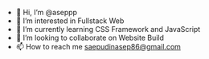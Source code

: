 - 👋 Hi, I’m @aseppp
- 👀 I’m interested in Fullstack Web
- 🌱 I’m currently learning CSS Framework and JavaScript
- 💞️ I’m looking to collaborate on Website Build 
- 📫 How to reach me saepudinasep86@gmail.com

<!---
aseppp/aseppp is a ✨ special ✨ repository because its `README.md` (this file) appears on your GitHub profile.
You can click the Preview link to take a look at your changes.
--->
